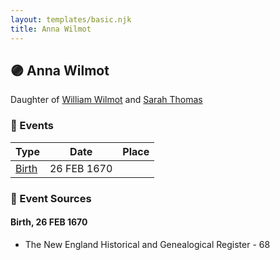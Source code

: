 ```yaml
---
layout: templates/basic.njk
title: Anna Wilmot
---
```

## 🟣 Anna Wilmot

Daughter of [William Wilmot](/people/4/47205976) and [Sarah Thomas](/people/2/28506175)

### 📆 Events

Type | Date | Place
------ | ------ | ------
[Birth](#event-8acd6fa3-a307-4c59-97d2-b4a909ddb483) | 26 FEB 1670 |

### 📰 Event Sources

#### <a id="event-8acd6fa3-a307-4c59-97d2-b4a909ddb483"></a> Birth, 26 FEB 1670
* The New England Historical and Genealogical Register  - 68